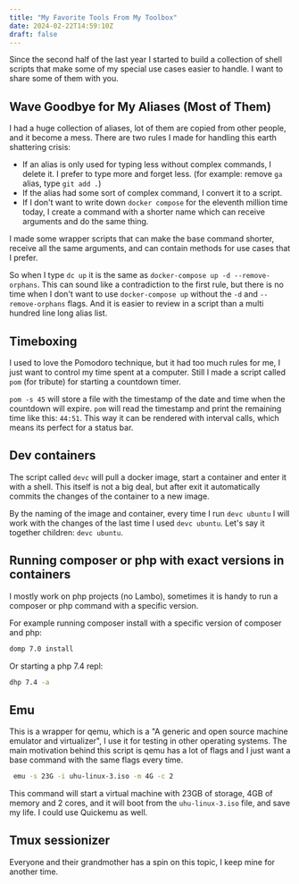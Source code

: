 ```yaml
---
title: "My Favorite Tools From My Toolbox"
date: 2024-02-22T14:59:10Z
draft: false
---
```


Since the second half of the last year I started to build a collection of shell scripts that make some of my special use cases easier to handle. I want to share some of them with you.

<!--more-->

## Wave Goodbye for My Aliases (Most of Them)

I had a huge collection of aliases, lot of them are copied from other people, and it become a mess. There are two rules I made for handling this earth shattering crisis:

- If an alias is only used for typing less without complex commands, I delete it. I prefer to type more and forget less. (for example: remove `ga` alias, type `git add .`)
- If the alias had some sort of complex command, I convert it to a script.
- If I don't want to write down `docker compose` for the eleventh million time today, I create a command with a shorter name which can receive arguments and do the same thing.

I made some wrapper scripts that can make the base command shorter, receive all the same arguments, and can contain methods for use cases that I prefer.

So when I type `dc up` it is the same as `docker-compose up -d --remove-orphans`. This can sound like a contradiction to the first rule, but there is no time when I don't want to use `docker-compose up` without the `-d` and `--remove-orphans` flags. And it is easier to review in a script than a multi hundred line long alias list.

## Timeboxing

I used to love the Pomodoro technique, but it had too much rules for me, I just want to control my time spent at a computer. Still I made a script called `pom` (for tribute) for starting a countdown timer.

`pom -s 45` will store a file with the timestamp of the date and time when the countdown will expire. `pom` will read the timestamp and print the remaining time like this: `44:51`. This way it can be rendered with interval calls, which means its perfect for a status bar.

## Dev containers

The script called `devc` will pull a docker image, start a container and enter it with a shell. This itself is not a big deal, but after exit it automatically commits the changes of the container to a new image.

By the naming of the image and container, every time I run `devc ubuntu` I will work with the changes of the last time I used `devc ubuntu`. Let's say it together children: `devc ubuntu`.

## Running composer or php with exact versions in containers

I mostly work on php projects (no Lambo), sometimes it is handy to run a composer or php command with a specific version.

For example running composer install with a specific version of composer and php:

```bash
domp 7.0 install
```

Or starting a php 7.4 repl:

```bash
dhp 7.4 -a
```

## Emu

This is a wrapper for qemu, which is a "A generic and open source machine emulator and virtualizer", I use it for testing in other operating systems. The main motivation behind this script is qemu has a lot of flags and I just want a base command with the same flags every time.

```bash
 emu -s 23G -i uhu-linux-3.iso -m 4G -c 2
```

This command will start a virtual machine with 23GB of storage, 4GB of memory and 2 cores, and it will boot from the `uhu-linux-3.iso` file, and save my life. I could use Quickemu as well.

## Tmux sessionizer

Everyone and their grandmother has a spin on this topic, I keep mine for another time.
